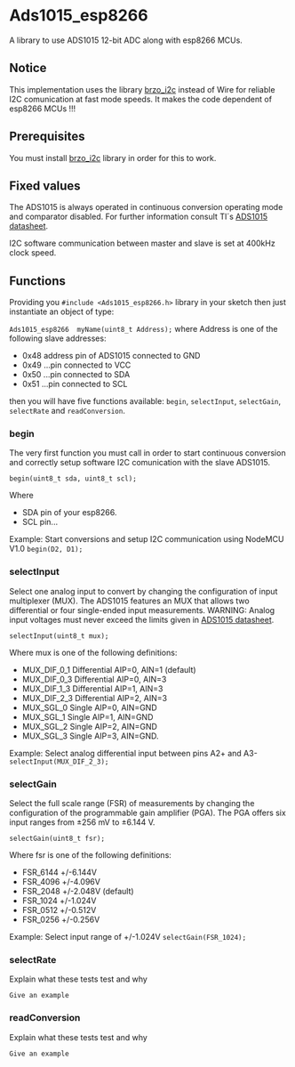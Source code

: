 # Ads1015_esp8266

A library to use ADS1015 12-bit ADC along with esp8266 MCUs.

## Notice

This implementation uses the library [brzo_i2c](https://github.com/pasko-zh/brzo_i2c) instead of Wire for reliable I2C comunication at fast mode speeds.
It makes the code dependent of esp8266 MCUs !!!

## Prerequisites

You must install [brzo_i2c](https://github.com/pasko-zh/brzo_i2c) library in order for this to work.

## Fixed values

The ADS1015 is always operated in continuous conversion operating mode and comparator disabled. For further information consult TI´s [ADS1015 datasheet](http://www.ti.com/lit/gpn/ADS1015).

I2C software communication between master and slave is set at 400kHz clock speed.

## Functions

Providing you ```#include <Ads1015_esp8266.h>``` library in your sketch then just instantiate an object of type:

```Ads1015_esp8266  myName(uint8_t Address);``` where Address is one of the following slave addresses:

* 0x48	address pin of ADS1015 connected to GND
* 0x49	...pin connected to VCC
* 0x50	...pin connected to SDA
* 0x51	...pin connected to SCL

then you will have five functions available: ```begin```, ```selectInput```, ```selectGain```, ```selectRate``` and ```readConversion```.

### begin

The very first function you must call in order to start continuous conversion and correctly setup software I2C comunication with the slave ADS1015.

```
begin(uint8_t sda, uint8_t scl);
```
Where
* SDA pin of your esp8266.
* SCL pin...

Example: Start conversions and setup I2C communication using NodeMCU V1.0 ```begin(D2, D1);```

### selectInput

Select one analog input to convert by changing the configuration of input multiplexer (MUX). The ADS1015 features an MUX that allows two differential or four single-ended input measurements. WARNING: Analog input voltages must never exceed the limits given in [ADS1015 datasheet](http://www.ti.com/lit/gpn/ADS1015).

```
selectInput(uint8_t mux);
```

Where mux is one of the following definitions:
* MUX_DIF_0_1   Differential AIP=0, AIN=1 (default)
* MUX_DIF_0_3   Differential AIP=0, AIN=3
* MUX_DIF_1_3   Differential AIP=1, AIN=3
* MUX_DIF_2_3   Differential AIP=2, AIN=3
* MUX_SGL_0     Single AIP=0, AIN=GND
* MUX_SGL_1     Single AIP=1, AIN=GND
* MUX_SGL_2     Single AIP=2, AIN=GND
* MUX_SGL_3     Single AIP=3, AIN=GND.

Example: Select analog differential input between pins A2+ and A3- ```selectInput(MUX_DIF_2_3);```

### selectGain

Select the full scale range (FSR) of measurements by changing the configuration of the programmable gain amplifier (PGA). The PGA offers six input ranges from ±256 mV to ±6.144 V.

```
selectGain(uint8_t fsr);
```

Where fsr is one of the following definitions:
* FSR_6144      +/-6.144V
* FSR_4096      +/-4.096V
* FSR_2048      +/-2.048V (default)
* FSR_1024      +/-1.024V
* FSR_0512      +/-0.512V
* FSR_0256      +/-0.256V

Example: Select input range of +/-1.024V ```selectGain(FSR_1024);```

### selectRate

Explain what these tests test and why

```
Give an example
```
### readConversion

Explain what these tests test and why

```
Give an example
```
